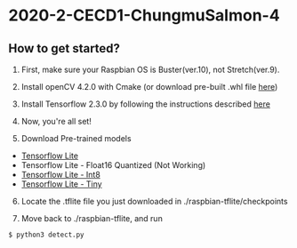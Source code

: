 # 2020-2-CECD1-ChungmuSalmon-4

## How to get started?

1. First, make sure your Raspbian OS is Buster(ver.10), not Stretch(ver.9).

2. Install openCV 4.2.0 with Cmake (or download pre-built .whl file [here](https://github.com/dltpdn/opencv-for-rpi/releases))

3. Install Tensorflow 2.3.0 by following the instructions described [here](https://github.com/PINTO0309/Tensorflow-bin/#usage:)

4. Now, you're all set!

5. Download Pre-trained models
  - [Tensorflow Lite](https://drive.google.com/file/d/1_hDxZM43nBrBMH3SSE10SEt0lJmQhAAd/view?usp=sharing)
  - Tensorflow Lite - Float16 Quantized (Not Working)
  - [Tensorflow Lite - Int8](https://drive.google.com/file/d/1DeNK-CZMoqvfDhyayFjKbsId7xZH4GcE/view?usp=sharing)
  - [Tensorflow Lite - Tiny](https://drive.google.com/file/d/1Hm17rmmcDgLasHM8xhtv8rFCVL53L5Zu/view?usp=sharing)

6. Locate the .tflite file you just downloaded in ./raspbian-tflite/checkpoints

7. Move back to ./raspbian-tflite, and run
  ```bash
  $ python3 detect.py
  ```
